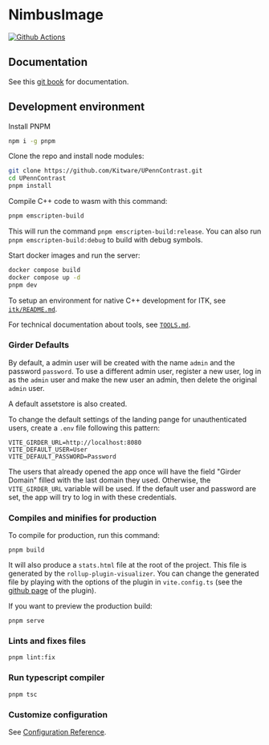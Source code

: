 # NimbusImage

[![Github Actions][github-actions-image]][github-actions-url]

## Documentation

See this [git book](https://arjun-raj-lab.gitbook.io/nimbusimage) for documentation.

## Development environment

Install PNPM
```sh
npm i -g pnpm
```

Clone the repo and install node modules:

```sh
git clone https://github.com/Kitware/UPennContrast.git
cd UPennContrast
pnpm install
```

Compile C++ code to wasm with this command:

```sh
pnpm emscripten-build
```

This will run the command `pnpm emscripten-build:release`.
You can also run `pnpm emscripten-build:debug` to build with debug symbols.

Start docker images and run the server:

```sh
docker compose build
docker compose up -d
pnpm dev
```

To setup an environment for native C++ development for ITK, see [`itk/README.md`](./itk/README.md).

For technical documentation about tools, see [`TOOLS.md`](./TOOLS.md).

### Girder Defaults

By default, a admin user will be created with the name `admin` and the password `password`. To use a different admin user, register a new user, log in as the `admin` user and make the new user an admin, then delete the original `admin` user.

A default assetstore is also created.

To change the default settings of the landing pange for unauthenticated users, create a `.env` file following this pattern:
```
VITE_GIRDER_URL=http://localhost:8080
VITE_DEFAULT_USER=User
VITE_DEFAULT_PASSWORD=Password
```

The users that already opened the app once will have the field "Girder Domain" filled with the last domain they used. Otherwise, the `VITE_GIRDER_URL` variable will be used. If the default user and password are set, the app will try to log in with these credentials.

### Compiles and minifies for production

To compile for production, run this command:

```
pnpm build
```

It will also produce a `stats.html` file at the root of the project.
This file is generated by the `rollup-plugin-visualizer`.
You can change the generated file by playing with the options of the plugin in `vite.config.ts` (see the [github page](https://github.com/btd/rollup-plugin-visualizer?tab=readme-ov-file#options) of the plugin).

If you want to preview the production build:

```
pnpm serve
```

### Lints and fixes files

```
pnpm lint:fix
```

### Run typescript compiler

```
pnpm tsc
```

### Customize configuration

See [Configuration Reference](https://cli.vuejs.org/config/).

[github-actions-image]: https://github.com/Kitware/UPennContrast/workflows/node/badge.svg
[github-actions-url]: https://github.com/Kitware/UPennContrast/actions
